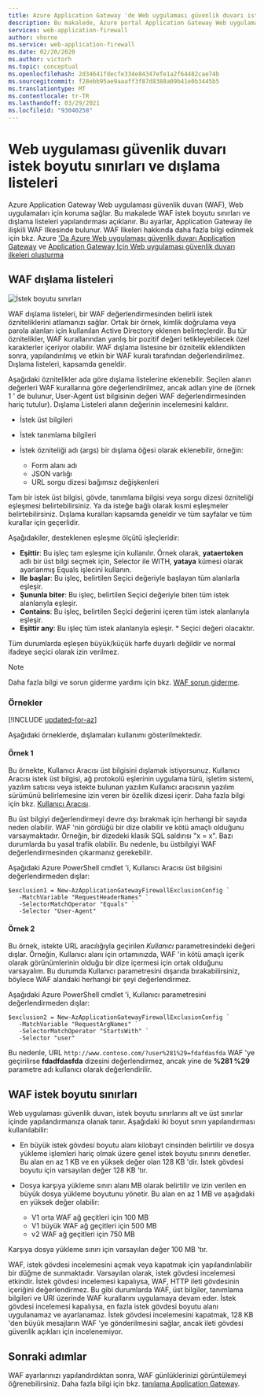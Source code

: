 ```yaml
---
title: Azure Application Gateway 'de Web uygulaması güvenlik duvarı istek boyutu sınırları ve dışlama listeleri Azure portal
description: Bu makalede, Azure portal Application Gateway Web uygulaması güvenlik duvarı istek boyutu sınırları ve dışlama listeleri yapılandırması hakkında bilgi sağlanır.
services: web-application-firewall
author: vhorne
ms.service: web-application-firewall
ms.date: 02/20/2020
ms.author: victorh
ms.topic: conceptual
ms.openlocfilehash: 2d34641fdecfe334e84347efe1a2f64482cae74b
ms.sourcegitcommit: f28ebb95ae9aaaff3f87d8388a09b41e0b3445b5
ms.translationtype: MT
ms.contentlocale: tr-TR
ms.lasthandoff: 03/29/2021
ms.locfileid: "93040258"
---
```

# <a name="web-application-firewall-request-size-limits-and-exclusion-lists"></a>Web uygulaması güvenlik duvarı istek boyutu sınırları ve dışlama listeleri

Azure Application Gateway Web uygulaması güvenlik duvarı (WAF), Web uygulamaları için koruma sağlar. Bu makalede WAF istek boyutu sınırları ve dışlama listeleri yapılandırması açıklanır. Bu ayarlar, Application Gateway ile ilişkili WAF Ilkesinde bulunur. WAF Ilkeleri hakkında daha fazla bilgi edinmek için bkz. Azure ['Da Azure Web uygulaması güvenlik duvarı Application Gateway](ag-overview.md) ve [Application Gateway Için Web uygulaması güvenlik duvarı ilkeleri oluşturma](create-waf-policy-ag.md)

## <a name="waf-exclusion-lists"></a>WAF dışlama listeleri

![İstek boyutu sınırları](../media/application-gateway-waf-configuration/waf-policy.png)

WAF dışlama listeleri, bir WAF değerlendirmesinden belirli istek özniteliklerini atlamanızı sağlar. Ortak bir örnek, kimlik doğrulama veya parola alanları için kullanılan Active Directory eklenen belirteçlerdir. Bu tür öznitelikler, WAF kurallarından yanlış bir pozitif değeri tetikleyebilecek özel karakterler içeriyor olabilir. WAF dışlama listesine bir öznitelik eklendikten sonra, yapılandırılmış ve etkin bir WAF kuralı tarafından değerlendirilmez. Dışlama listeleri, kapsamda geneldir.

Aşağıdaki öznitelikler ada göre dışlama listelerine eklenebilir. Seçilen alanın değerleri WAF kurallarına göre değerlendirilmez, ancak adları yine de (örnek 1 ' de bulunur, User-Agent üst bilgisinin değeri WAF değerlendirmesinden hariç tutulur). Dışlama Listeleri alanın değerinin incelemesini kaldırır.

* İstek üst bilgileri
* İstek tanımlama bilgileri
* İstek özniteliği adı (args) bir dışlama öğesi olarak eklenebilir, örneğin:

   * Form alanı adı
   * JSON varlığı
   * URL sorgu dizesi bağımsız değişkenleri

Tam bir istek üst bilgisi, gövde, tanımlama bilgisi veya sorgu dizesi özniteliği eşleşmesi belirtebilirsiniz.  Ya da isteğe bağlı olarak kısmi eşleşmeler belirtebilirsiniz. Dışlama kuralları kapsamda geneldir ve tüm sayfalar ve tüm kurallar için geçerlidir.

Aşağıdakiler, desteklenen eşleşme ölçütü işleçleridir:

- **Eşittir**: Bu işleç tam eşleşme için kullanılır. Örnek olarak, **yataertoken** adlı bir üst bilgi seçmek için, Selector ile WITH, **yataya** kümesi olarak ayarlanmış Equals işlecini kullanın.
- **Ile başlar**: Bu işleç, belirtilen Seçici değeriyle başlayan tüm alanlarla eşleşir.
- **Şununla biter**: Bu işleç, belirtilen Seçici değeriyle biten tüm istek alanlarıyla eşleşir.
- **Contains**: Bu işleç, belirtilen Seçici değerini içeren tüm istek alanlarıyla eşleşir.
- **Eşittir any**: Bu işleç tüm istek alanlarıyla eşleşir. * Seçici değeri olacaktır.

Tüm durumlarda eşleşen büyük/küçük harfe duyarlı değildir ve normal ifadeye seçici olarak izin verilmez.

> [!NOTE]
> Daha fazla bilgi ve sorun giderme yardımı için bkz. [WAF sorun giderme](web-application-firewall-troubleshoot.md).

### <a name="examples"></a>Örnekler

[!INCLUDE [updated-for-az](../../../includes/updated-for-az.md)]

Aşağıdaki örneklerde, dışlamaları kullanımı gösterilmektedir.

#### <a name="example-1"></a>Örnek 1

Bu örnekte, Kullanıcı Aracısı üst bilgisini dışlamak istiyorsunuz. Kullanıcı Aracısı istek üst bilgisi, ağ protokolü eşlerinin uygulama türü, işletim sistemi, yazılım satıcısı veya istekte bulunan yazılım Kullanıcı aracısının yazılım sürümünü belirlemesine izin veren bir özellik dizesi içerir. Daha fazla bilgi için bkz. [Kullanıcı Aracısı](https://developer.mozilla.org/en-US/docs/Web/HTTP/Headers/User-Agent).

Bu üst bilgiyi değerlendirmeyi devre dışı bırakmak için herhangi bir sayıda neden olabilir. WAF 'nin gördüğü bir dize olabilir ve kötü amaçlı olduğunu varsaymaktadır. Örneğin, bir dizedeki klasik SQL saldırısı "x = x". Bazı durumlarda bu yasal trafik olabilir. Bu nedenle, bu üstbilgiyi WAF değerlendirmesinden çıkarmanız gerekebilir.

Aşağıdaki Azure PowerShell cmdlet 'i, Kullanıcı Aracısı üst bilgisini değerlendirmeden dışlar:

```azurepowershell
$exclusion1 = New-AzApplicationGatewayFirewallExclusionConfig `
   -MatchVariable "RequestHeaderNames" `
   -SelectorMatchOperator "Equals" `
   -Selector "User-Agent"
```
#### <a name="example-2"></a>Örnek 2

Bu örnek, istekte URL aracılığıyla geçirilen *Kullanıcı* parametresindeki değeri dışlar. Örneğin, Kullanıcı alanı için ortamınızda, WAF 'in kötü amaçlı içerik olarak görünümlerinin olduğu bir dize içermesi için ortak olduğunu varsayalım.  Bu durumda Kullanıcı parametresini dışarıda bırakabilirsiniz, böylece WAF alandaki herhangi bir şeyi değerlendirmez.

Aşağıdaki Azure PowerShell cmdlet 'i, Kullanıcı parametresini değerlendirmeden dışlar:

```azurepowershell
$exclusion2 = New-AzApplicationGatewayFirewallExclusionConfig `
   -MatchVariable "RequestArgNames" `
   -SelectorMatchOperator "StartsWith" `
   -Selector "user"
```
Bu nedenle, URL `http://www.contoso.com/?user%281%29=fdafdasfda` WAF 'ye geçirilirse **fdadfdasfda** dizesini değerlendirmez, ancak yine de **%281 %29** parametre adı kullanıcı olarak değerlendirilir. 

## <a name="waf-request-size-limits"></a>WAF istek boyutu sınırları



Web uygulaması güvenlik duvarı, istek boyutu sınırlarını alt ve üst sınırlar içinde yapılandırmanıza olanak tanır. Aşağıdaki iki boyut sınırı yapılandırması kullanılabilir:

- En büyük istek gövdesi boyutu alanı kilobayt cinsinden belirtilir ve dosya yükleme işlemleri hariç olmak üzere genel istek boyutu sınırını denetler. Bu alan en az 1 KB ve en yüksek değer olan 128 KB 'dir. İstek gövdesi boyutu için varsayılan değer 128 KB 'tır.
- Dosya karşıya yükleme sınırı alanı MB olarak belirtilir ve izin verilen en büyük dosya yükleme boyutunu yönetir. Bu alan en az 1 MB ve aşağıdaki en yüksek değer olabilir:

   - V1 orta WAF ağ geçitleri için 100 MB
   - V1 büyük WAF ağ geçitleri için 500 MB
   - v2 WAF ağ geçitleri için 750 MB 

 Karşıya dosya yükleme sınırı için varsayılan değer 100 MB 'tır.

WAF, istek gövdesi incelemesini açmak veya kapatmak için yapılandırılabilir bir düğme de sunmaktadır. Varsayılan olarak, istek gövdesi incelemesi etkindir. İstek gövdesi incelemesi kapalıysa, WAF, HTTP ileti gövdesinin içeriğini değerlendirmez. Bu gibi durumlarda WAF, üst bilgiler, tanımlama bilgileri ve URI üzerinde WAF kurallarını uygulamaya devam eder. İstek gövdesi incelemesi kapalıysa, en fazla istek gövdesi boyutu alanı uygulanamaz ve ayarlanamaz. İstek gövdesi incelemesini kapatmak, 128 KB 'den büyük mesajların WAF 'ye gönderilmesini sağlar, ancak ileti gövdesi güvenlik açıkları için incelenemiyor.

## <a name="next-steps"></a>Sonraki adımlar

WAF ayarlarınızı yapılandırdıktan sonra, WAF günlüklerinizi görüntülemeyi öğrenebilirsiniz. Daha fazla bilgi için bkz. [tanılama Application Gateway](../../application-gateway/application-gateway-diagnostics.md#diagnostic-logging).
